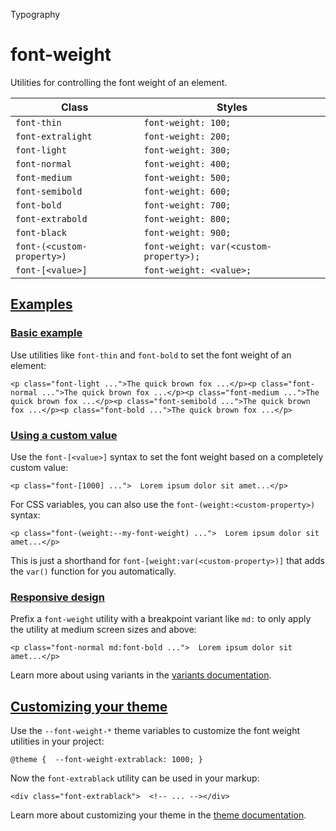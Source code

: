 Typography

# font-weight

Utilities for controlling the font weight of an element.

| Class                      | Styles                                 |
| -------------------------- | -------------------------------------- |
| `font-thin`                | `font-weight: 100;`                    |
| `font-extralight`          | `font-weight: 200;`                    |
| `font-light`               | `font-weight: 300;`                    |
| `font-normal`              | `font-weight: 400;`                    |
| `font-medium`              | `font-weight: 500;`                    |
| `font-semibold`            | `font-weight: 600;`                    |
| `font-bold`                | `font-weight: 700;`                    |
| `font-extrabold`           | `font-weight: 800;`                    |
| `font-black`               | `font-weight: 900;`                    |
| `font-(<custom-property>)` | `font-weight: var(<custom-property>);` |
| `font-[<value>]`           | `font-weight: <value>;`                |

## [Examples](#examples)

### [Basic example](#basic-example)

Use utilities like `font-thin` and `font-bold` to set the font weight of an element:

```
<p class="font-light ...">The quick brown fox ...</p><p class="font-normal ...">The quick brown fox ...</p><p class="font-medium ...">The quick brown fox ...</p><p class="font-semibold ...">The quick brown fox ...</p><p class="font-bold ...">The quick brown fox ...</p>
```

### [Using a custom value](#using-a-custom-value)

Use the `font-[<value>]` syntax to set the font weight based on a completely custom value:

```
<p class="font-[1000] ...">  Lorem ipsum dolor sit amet...</p>
```

For CSS variables, you can also use the `font-(weight:<custom-property>)` syntax:

```
<p class="font-(weight:--my-font-weight) ...">  Lorem ipsum dolor sit amet...</p>
```

This is just a shorthand for `font-[weight:var(<custom-property>)]` that adds the `var()` function for you automatically.

### [Responsive design](#responsive-design)

Prefix a `font-weight` utility with a breakpoint variant like `md:` to only apply the utility at medium screen sizes and above:

```
<p class="font-normal md:font-bold ...">  Lorem ipsum dolor sit amet...</p>
```

Learn more about using variants in the [variants documentation](/docs/hover-focus-and-other-states).

## [Customizing your theme](#customizing-your-theme)

Use the `--font-weight-*` theme variables to customize the font weight utilities in your project:

```
@theme {  --font-weight-extrablack: 1000; }
```

Now the `font-extrablack` utility can be used in your markup:

```
<div class="font-extrablack">  <!-- ... --></div>
```

Learn more about customizing your theme in the [theme documentation](/docs/theme#customizing-your-theme).
